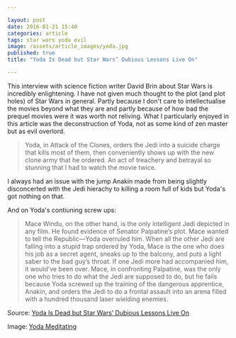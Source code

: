 ```yaml
---

layout: post
date: 2016-01-21 15:40
categories: article
tags: star wars yoda evil 
image: /assets/article_images/yoda.jpg
published: true
title: "Yoda Is Dead but Star Wars’ Dubious Lessons Live On"

---
```


This interview with science fiction writer David Brin about Star Wars is incredibly enlightening. I have not given much thought to the plot (and plot holes) of Star Wars in general. Partly because I don't care to intellectualise the movies beyond what they are and partly because of how bad the prequel movies were it was worth not reliving. What I particularly enjoyed in this article was the deconstruction of Yoda, not as some kind of zen master but as evil overlord. 

>Yoda, in Attack of the Clones, orders the Jedi into a suicide charge that kills most of them, then conveniently shows up with the new clone army that he ordered. An act of treachery and betrayal so stunning that I had to watch the movie twice.

I always had an issue with the jump Anakin made from being slightly disconcerted with the Jedi hierachy to killing a room full of kids but Yoda's got nothing on that.

 And on Yoda's contiuning screw ups:

>Mace Windu, on the other hand, is the only intelligent Jedi depicted in any film. He found evidence of Senator Palpatine’s plot. Mace wanted to tell the Republic—Yoda overruled him. When all the other Jedi are falling into a stupid trap ordered by Yoda, Mace is the one who does his job as a secret agent, sneaks up to the balcony, and puts a light saber to the bad guy’s throat. If one Jedi more had accompanied him, it would’ve been over. Mace, in confronting Palpatine, was the only one who tries to do what the Jedi are supposed to do, but he fails because Yoda screwed up the training of the dangerous apprentice, Anakin, and orders the Jedi to do a frontal assault into an arena filled with a hundred thousand laser wielding enemies.



Source: [Yoda Is Dead but Star Wars’ Dubious Lessons Live On](http://nautil.us/blog/yoda-is-dead-but-star-wars-dubious-lessons-live-on)
 
Image: [Yoda Meditating](http://www.blastr.com/2013-4-24/little-known-sci-fi-fact-know-yodas-original-first-name-we-do)
